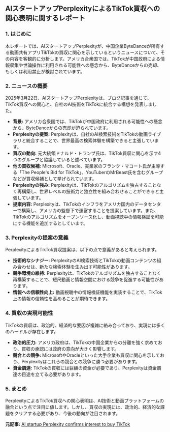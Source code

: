 ## AIスタートアップPerplexityによるTikTok買収への関心表明に関するレポート

### 1. はじめに

本レポートでは、AIスタートアップPerplexityが、中国企業ByteDanceが所有する動画共有アプリTikTokの買収に関心を示しているというニュースについて、その内容を客観的に分析します。アメリカ合衆国では、TikTokが中国政府による情報収集や世論操作に利用される可能性への懸念から、ByteDanceからの売却、もしくは利用禁止が検討されています。

### 2. ニュースの概要

2025年3月22日、AIスタートアップPerplexityは、ブログ記事を通じて、TikTok買収への関心と、自社のAI技術をTikTokに統合する構想を発表しました。

* **背景:** アメリカ合衆国では、TikTokが中国政府に利用される可能性への懸念から、ByteDanceからの売却が迫られています。
* **Perplexityの提案:** Perplexityは、自社のAI検索技術をTikTokの動画ライブラリと統合することで、世界最高の検索体験を構築できると主張しています。
* **買収の動向:** 元大統領ドナルド・トランプ氏は、TikTok買収に関心を示す4つのグループと協議していると述べています。
* **他の買収候補:** Microsoft、Oracle、実業家のフランク・マコート氏が主導する「The People's Bid for TikTok」、YouTuberのMrBeast氏を含むグループなどが買収候補として挙げられています。
* **Perplexityの強み:** Perplexityは、TikTokのアルゴリズムを独占することなく再構築し、世界レベルの技術力と独立性を組み合わせることができると主張しています。
* **提案内容:** Perplexityは、TikTokのインフラをアメリカ国内のデータセンターで構築し、アメリカの監督下で運営することを提案しています。また、TikTokのアルゴリズムをオープンソース化し、動画視聴中の情報検証を可能にする機能を追加するとしています。

### 3. Perplexityの提案の意義

PerplexityによるTikTok買収提案は、以下の点で意義があると考えられます。

* **技術的なシナジー:** PerplexityのAI検索技術とTikTokの動画コンテンツの組み合わせは、新たな検索体験を生み出す可能性があります。
* **競争環境の維持:** Perplexityは、TikTokのアルゴリズムを独占することなく再構築することで、短尺動画と情報空間における競争を促進する可能性があります。
* **情報への信頼性向上:** 動画視聴中の情報検証機能を実装することで、TikTok上の情報の信頼性を高めることが期待できます。

### 4. 買収の実現可能性

TikTokの買収は、政治的、経済的な要因が複雑に絡み合っており、実現には多くのハードルが存在します。

* **政治的圧力:** アメリカ政府は、TikTokの中国企業からの分離を強く求めており、買収の承認には政府の意向が大きく影響します。
* **競合との競争:** MicrosoftやOracleといった大手企業も買収に関心を示しており、Perplexityはこれらの競合との競争に勝つ必要があります。
* **資金調達:** TikTokの買収には巨額の資金が必要であり、Perplexityは資金調達の目途を立てる必要があります。

### 5. まとめ

PerplexityによるTikTok買収への関心表明は、AI技術と動画プラットフォームの融合という点で注目に値します。しかし、買収の実現には、政治的、経済的な課題をクリアする必要があり、今後の動向が注目されます。



**元記事:** [AI startup Perplexity confirms interest to buy TikTok](https://www.deccanchronicle.com/technology/ai-startup-perplexity-confirms-interest-to-buy-tiktok-1868333)